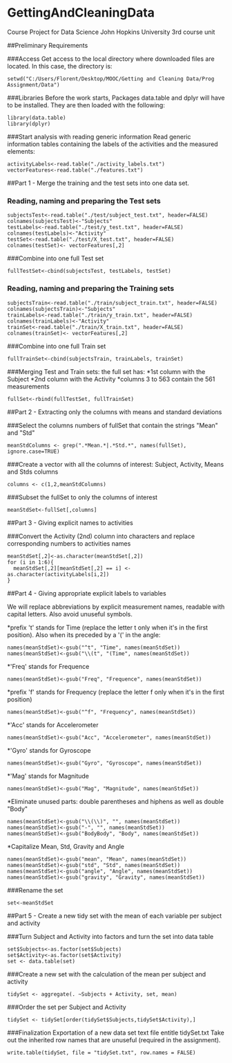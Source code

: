 # GettingAndCleaningData
Course Project for Data Science John Hopkins University 3rd course unit

##Preliminary Requirements

###Access
Get access to the local directory where downloaded files are located.
In this case, the directory is:
```
setwd("C:/Users/Florent/Desktop/MOOC/Getting and Cleaning Data/Prog Assignment/Data")
```

###Libraries
Before the work starts, Packages data.table and dplyr will have to be installed.
They are then loaded with the following:
```
library(data.table)
library(dplyr)
```

###Start analysis with reading generic information
Read generic information tables containing the labels of the activities and the measured elements:
```
activityLabels<-read.table("./activity_labels.txt")
vectorFeatures<-read.table("./features.txt")
```

##Part 1 - Merge the training and the test sets into one data set.

### Reading, naming and preparing the Test sets
```
subjectsTest<-read.table("./test/subject_test.txt", header=FALSE)
colnames(subjectsTest)<-"Subjects"
testLabels<-read.table("./test/y_test.txt", header=FALSE)
colnames(testLabels)<-"Activity"
testSet<-read.table("./test/X_test.txt", header=FALSE)
colnames(testSet)<- vectorFeatures[,2]
```

###Combine into one full Test set
```
fullTestSet<-cbind(subjectsTest, testLabels, testSet)
```

### Reading, naming and preparing the Training sets
```
subjectsTrain<-read.table("./train/subject_train.txt", header=FALSE)
colnames(subjectsTrain)<-"Subjects"
trainLabels<-read.table("./train/y_train.txt", header=FALSE)
colnames(trainLabels)<-"Activity"
trainSet<-read.table("./train/X_train.txt", header=FALSE)
colnames(trainSet)<- vectorFeatures[,2]
```

###Combine into one full Train set
```
fullTrainSet<-cbind(subjectsTrain, trainLabels, trainSet)
```

###Merging Test and Train sets: the full set has:
*1st column with the Subject
*2nd column with the Activity
*columns 3 to 563 contain the 561 measurements
```
fullSet<-rbind(fullTestSet, fullTrainSet)
```

##Part 2 - Extracting only the columns with means and standard deviations

###Select the columns numbers of fullSet that contain the strings "Mean" and "Std"
```
meanStdColumns <- grep(".*Mean.*|.*Std.*", names(fullSet), ignore.case=TRUE)
```

###Create a vector with all the columns of interest: Subject, Activity, Means and Stds columns
```
columns <- c(1,2,meanStdColumns)
```

###Subset the fullSet to only the columns of interest
```
meanStdSet<-fullSet[,columns]
```

##Part 3 - Giving explicit names to activities

###Convert the Activity (2nd) column into characters and replace corresponding numbers to activities names
```
meanStdSet[,2]<-as.character(meanStdSet[,2])
for (i in 1:6){
  meanStdSet[,2][meanStdSet[,2] == i] <- as.character(activityLabels[i,2])
}
```

##Part 4 - Giving appropriate explicit labels to variables

We will replace abbreviations by explicit measurement names, readable with capital letters. Also avoid unuseful symbols.

*prefix 't' stands for Time (replace the letter t only when it's in the first position). Also when its preceded by a '(' in the angle:
```
names(meanStdSet)<-gsub("^t", "Time", names(meanStdSet))
names(meanStdSet)<-gsub("\\(t", "(Time", names(meanStdSet))
```
*'Freq' stands for Frequence
```
names(meanStdSet)<-gsub("Freq", "Frequence", names(meanStdSet))
```
*prefix 'f' stands for Frequency (replace the letter f only when it's in the first position)
```
names(meanStdSet)<-gsub("^f", "Frequency", names(meanStdSet))
```
*'Acc' stands for Accelerometer
```
names(meanStdSet)<-gsub("Acc", "Accelerometer", names(meanStdSet))
```
*'Gyro' stands for Gyroscope
```
names(meanStdSet)<-gsub("Gyro", "Gyroscope", names(meanStdSet))
```
*'Mag' stands for Magnitude
```
names(meanStdSet)<-gsub("Mag", "Magnitude", names(meanStdSet))
```
*Eliminate unused parts: double parentheses and hiphens as well as double "Body"
```
names(meanStdSet)<-gsub("\\(\\)", "", names(meanStdSet))
names(meanStdSet)<-gsub("-", "", names(meanStdSet))
names(meanStdSet)<-gsub("BodyBody", "Body", names(meanStdSet))
```
*Capitalize Mean, Std, Gravity and Angle
```
names(meanStdSet)<-gsub("mean", "Mean", names(meanStdSet))
names(meanStdSet)<-gsub("std", "Std", names(meanStdSet))
names(meanStdSet)<-gsub("angle", "Angle", names(meanStdSet))
names(meanStdSet)<-gsub("gravity", "Gravity", names(meanStdSet))
```

###Rename the set
```
set<-meanStdSet
```

##Part 5 - Create a new tidy set with the mean of each variable per subject and activity

###Turn Subject and Activity into factors and turn the set into data table
```
set$Subjects<-as.factor(set$Subjects)
set$Activity<-as.factor(set$Activity)
set <- data.table(set)
```

###Create a new set with the calculation of the mean per subject and activity
```
tidySet <- aggregate(. ~Subjects + Activity, set, mean)
```

###Order the set per Subject and Activity
```
tidySet <- tidySet[order(tidySet$Subjects,tidySet$Activity),]
```

###Finalization
Exportation of a new data set text file entitle tidySet.txt
Take out the inherited row names that are unuseful (required in the assignment).
```
write.table(tidySet, file = "tidySet.txt", row.names = FALSE)
```